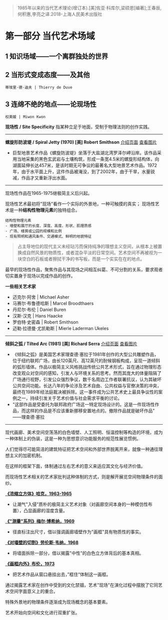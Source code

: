 >1985年以来的当代艺术理论(增订本).[美]佐亚·科库尔,梁硕恩[编著];王春辰,何积惠,李亮之译.2018-上海人民美术出版社

# 第一部分  当代艺术场域

## 1  知识场域——一个离群独处的世界


## 2  当形式变成态度——及其他
`蒂埃里·德·迪夫 | Thierry de Duve`

## 3  连绵不绝的地点——论现场性
`权美媛 | Miwon Kwon`

**现场性 / Site Specificity**
指某种立足于地面，受制于物理法则的创作实践。

---
**螺旋形防波堤 / Spiral Jetty (1970)
 [美] Robert Smithson**
 [介绍页面](https://umfa.utah.edu/spiral-jetty)    [查看图片](https://umfa.utah.edu/sites/default/files/inline-images/1996.22.1%28detail%29_WEB.JPG)
 
- 巨型地景艺术作品《螺旋防波堤》坐落于大盐湖北湾罗泽尔岬沿岸。该作品采用当地采集的黑色玄武岩与土壤构筑，形成一条宽4.5米的螺旋形结构体，向湖面延伸长达457米，是该时期无可争议的最著名大型地景艺术作品。1972年，由于水平面上升，这件作品被淹没，到了2002年，由于干旱，水量锐减，作品才又重新浮出水面。
---

现场性作品在1965-1975继极简主义后兴起。

现场性艺术最初将"现场"看作一个实际的外景地，一种可触摸的真实；
现场性艺术是一种**结构性物理元素**的独特组合。

```
结构性物理元素
- 墙壁和展厅的长度、深度、高度、形状、肌理质感
- 广场、楼房或公园的规模和比例
- 现有照明和通风条件、交通模式、鲜明的地貌特征
```

>占主导地位的现代主义未经玷污而保持纯净的理想主义空间，从根本上被置换成自然风景的物质性，或者混杂平淡的日常空间。艺术空间不再被视为一块空白的石板或者擦拭干净的书写板，而是一个实实在在的地点。

最早的现场性作品，聚焦作品与其现场之间相互纠葛、不可分割的关系，要求观者切实置身于现场以完成作品的创作。

**一些相关艺术家**
- 迈克尔·阿舍 | Michael Asher
- 马赛尔·布鲁德哈斯 | Marcel Broodthaers
- 丹尼尔·布伦 | Daniel Buren
- 汉斯·汉克 | Hans Haacke
- 罗伯特·史密森 | Robert Smithson
- 迈勒·拉德曼·尤凯勒斯 | Mierle Laderman Ukeles

---
**倾斜之弧 / Tilted Arc (1981)
 [美] Richard Serra**
 [介绍页面](https://www.tate.org.uk/art/artists/richard-serra-1923/lost-art-richard-serra)    [查看图片](https://media.tate.org.uk/aztate-prd-ew-dg-wgtail-st1-ctr-data/images/richard_serra_tilted_arc_01_0.width-680.jpg)
-  《倾斜之弧》是美国艺术家理查德·塞拉于1981年创作的大型公共雕塑作品，位于纽约联邦广场，由长120英尺、高12英尺的耐候钢板构成，呈现一道倾斜的弧形墙体。作品以极简主义风格挑战传统公共艺术形式，旨在通过物理形态改变观众对空间的感知，引发人与环境关系的思考。然而其庞大的体量阻隔了广场通行视野，引发公众强烈争议，数千名周边工作者联署抗议，认为其破坏公共空间功能。长达八年的争论涉及艺术自由、公共权益与官僚决策的冲突，最终在1989年经法庭裁决被拆除。这一事件成为公共艺术史上最具争议性的案例之一，持续引发关于艺术价值与社会需求平衡的讨论。
- "这部作品是受委托为联邦政府广场这一特定现场设计的。这是一件现场性作品，而这样的作品是不应该重新挪移安置地点的。撤除作品就是破坏作品"  ——理查德·塞拉
---

现代画廊、美术空间空荡荡的白色墙壁、人工照明、恒温控制等构造的环境，成为一种体制上的伪装，这是一种为思想意识功能服务的规范性展览惯例。

人们觉得尽可能简洁的建筑特征把艺术空间和外部世界脱离开来，就像一种通往理想主义的加密机制。

在这样的框架下面，体制通过左右艺术的意义来适应其文化与经济价值。

而现场性艺术相关的艺术家批判这种体制的方式，则是解开展览空间物理条件的面纱。

**[《浓缩立方体》哈克，1963-1965](https://www.macba.cat/en/obra/r1523-condensation-cube/)**
- 让潮气"入侵"质朴的极简主义艺术对象（对画廊空间本身的一种模仿性布置），凸显画廊的湿度含量。

**[《"测量"系列》梅尔·博希纳，1969](http://www.melbochner.net/exhibitions/measurement-room-20192020-dia-beacon/)**
- 径直标注出尺寸，借以强调画廊墙壁作为"画框"具有物质性的事实。

**[《对墙壁的切割》劳伦斯·韦纳，1968](https://www.moma.org/collection/works/137437)**
- 将墙面拆除一部分，借以揭露"中性"的白色立方体背后的基本真相。

**[《画框内外》布伦，1973](https://www.bortolamigallery.com/exhibitions/within-and-beyond-the-frame/)**
- 把艺术作品从窗口悬挂出去，”框住“体制这一画框。

通过揭露艺术家在创作中受到的文化禁锢，艺术"现场"在演化过程中摆脱了它同艺术空间字面意义上的重合。

特殊外景地的物理条件逐渐成为现场概念的基本要素。

艺术开始向空间和文化进行双重扩张。

## 